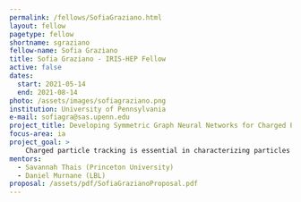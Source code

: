 ```yaml
---
permalink: /fellows/SofiaGraziano.html
layout: fellow
pagetype: fellow
shortname: sgraziano
fellow-name: Sofia Graziano
title: Sofia Graziano - IRIS-HEP Fellow
active: false
dates:
  start: 2021-05-14
  end: 2021-08-14
photo: /assets/images/sofiagraziano.png
institution: University of Pennsylvania
e-mail: sofiagra@sas.upenn.edu
project_title: Developing Symmetric Graph Neural Networks for Charged Particle Tracking
focus-area: ia
project_goal: >
    Charged particle tracking is essential in characterizing particles produced in colliders; traditional tracking algorithms scale up poorly, and new methods need to be developed. One approach is to use geometric deep learning to classify connections between tracker hits as true or false, and then link them together to form final track candidates. This can be done using graph neural networks (GNNs) by first con- structing a graph of tracker events and then processing the graph with an intelligent network (IN) or similar architecture. Graphs are a natural representation of particle data because hits can be represented as nodes and track segments can be represented as edges. This project proposes constructing the GNN, and implementing the function that the GNN learns on using the equivariant approach. I will investigate the rotational, CPT, and other symmetries that the dataset should have and construct and train the GNN to be equivariant to these symmetries to help constrain the network size and improve the accuracy of the machine learning algorithm.
mentors:
  - Savannah Thais (Princeton University)
  - Daniel Murnane (LBL)
proposal: /assets/pdf/SofiaGrazianoProposal.pdf
---
```

